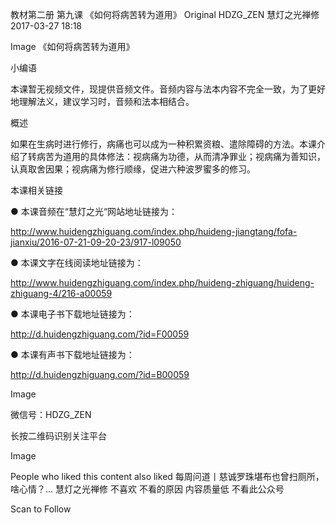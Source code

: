 教材第二册 第九课 《如何将病苦转为道用》
Original HDZG_ZEN 慧灯之光禅修 2017-03-27 18:18


Image
《如何将病苦转为道用》

 小编语 

本课暂无视频文件，现提供音频文件。音频内容与法本内容不完全一致，为了更好地理解法义，建议学习时，音频和法本相结合。

概述


如果在生病时进行修行，病痛也可以成为一种积累资粮、遣除障碍的方法。本课介绍了转病苦为道用的具体修法：视病痛为功德，从而清净罪业；视病痛为善知识，认真取舍因果；视病痛为修行顺缘，促进六种波罗蜜多的修习。







 本课相关链接 

●  本课音频在“慧灯之光“网站地址链接为：

http://www.huidengzhiguang.com/index.php/huideng-jiangtang/fofa-jianxiu/2016-07-21-09-20-23/917-l09050



●  本课文字在线阅读地址链接为：

http://www.huidengzhiguang.com/index.php/huideng-zhiguang/huideng-zhiguang-4/216-a00059



●  本课电子书下载地址链接为：

http://d.huidengzhiguang.com/?id=F00059



●  本课有声书下载地址链接为：

http://d.huidengzhiguang.com/?id=B00059





Image






 微信号：HDZG_ZEN 

长按二维码识别关注平台

Image




People who liked this content also liked
每周问道丨慈诚罗珠堪布也曾扫厕所，啥心情？...
慧灯之光禅修
不喜欢
不看的原因
内容质量低 不看此公众号


Scan to Follow